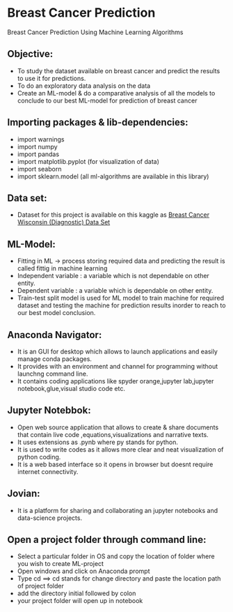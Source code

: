 # Breast Cancer Prediction
Breast Cancer Prediction Using Machine Learning Algorithms

## Objective:
- To study the dataset available on breast cancer and predict the results to use it for predictions.
- To do an exploratory data analysis on the data
- Create an ML-model & do a comparative analysis of all the models to conclude to our best ML-model for prediction of breast cancer

## Importing packages & lib-dependencies:
- import warnings
- import numpy
- import pandas
- import matplotlib.pyplot (for visualization of data)
- import seaborn
- import sklearn.model (all ml-algorithms are available in this library)

## Data set:
- Dataset for this project is available on this kaggle as [Breast Cancer Wisconsin (Diagnostic) Data Set](https://www.kaggle.com/uciml/breast-cancer-wisconsin-data/code)

## ML-Model:
- Fitting in ML -> process storing required data and predicting the result is called fittig in machine learning
- Independent variable : a variable which is not dependable on other entity.
- Dependent variable :  a variable which is dependable on other entity.
- Train-test split model is used for ML model to train machine for required dataset and testing the machine for prediction results inorder to reach to our best model conclusion.

## Anaconda Navigator:
- It is an GUI for desktop which allows to launch applications and easily manage conda packages.
- It provides with an environment and channel for programming without launchng command line.
- It contains coding applications like spyder orange,jupyter lab,jupyter notebook,glue,visual studio code etc.

## Jupyter Notebbok:
- Open web source application that allows to create & share documents that contain live code ,equations,visualizations and narrative texts.
- It uses extensions as .pynb where py stands for python.
- It is used to write codes as it allows more clear and neat visualization of python coding.
- It is a web based interface so it opens in browser but doesnt require internet connectivity.

## Jovian:
- It is a platform for sharing and collaborating an jupyter notebooks and data-science projects.

## Open a project folder through command line:
- Select a particular folder in OS and copy the location of folder where you wish to create ML-project
- Open windows and click on Anaconda prompt
- Type cd ==> cd stands for change directory and paste the location path of project folder
- add the directory initial followed by colon
- your project folder will open up in notebook
